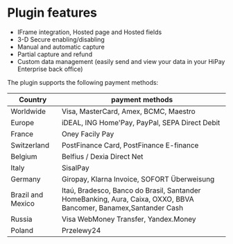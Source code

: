 # Plugin features

* IFrame integration, Hosted page and Hosted fields
* 3-D Secure enabling/disabling
* Manual and automatic capture
* Partial capture and refund
* Custom data management (easily send and view your data in your HiPay Enterprise back office)

The plugin supports the following payment methods:

| Country           | payment methods | 
|-------------------|-----------------|
| Worldwide         | Visa, MasterCard, Amex, BCMC, Maestro |
| Europe            | iDEAL, ING Home'Pay, PayPal, SEPA Direct Debit |
| France            | Oney Facily Pay |
| Switzerland       | PostFinance Card, PostFinance E-finance |
| Belgium           | Belfius / Dexia Direct Net |
| Italy             | SisalPay |
| Germany           | Giropay, Klarna Invoice, SOFORT Überweisung |
| Brazil and Mexico | Itaú, Bradesco, Banco do Brasil, Santander HomeBanking, Aura, Caixa, OXXO, BBVA Bancomer, Banamex,Santander Cash |
| Russia            | Visa WebMoney Transfer, Yandex.Money |
| Poland            | Przelewy24 |
